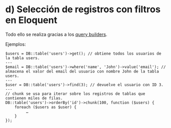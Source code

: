 # d) Selección de registros con filtros en Eloquent
Todo ello se realiza gracias a los [query builders](https://laravel.com/docs/9.x/queries).

Ejemplos: 
```
$users = DB::table('users')->get(); // obtiene todos los usuarios de la tabla users.
---
$email = DB::table('users')->where('name', 'John')->value('email'); // almacena el valor del email del usuario con nombre John de la tabla users.
---
$user = DB::table('users')->find(3); // devuelve el usuario con ID 3.
---
// chunk se usa para iterar sobre los registros de tablas que contienen miles de filas.
DB::table('users')->orderBy('id')->chunk(100, function ($users) {
	foreach ($users as $user) {
		 …
	}
});
```